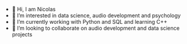 - 👋 Hi, I am Nicolas
- 👀 I’m interested in data science, audio development and psychology
- 🌱 I’m currently working with Python and SQL and learning C++
- 💞️ I’m looking to collaborate on audio development and data science projects


<!---
IamjustNick/IamjustNick is a ✨ special ✨ repository because its `README.md` (this file) appears on your GitHub profile.
You can click the Preview link to take a look at your changes.
--->
